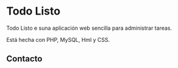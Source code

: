 # Todo Listo

Todo Listo e suna aplicación web sencilla para administrar tareas.

Está hecha con PHP, MySQL, Hml y CSS.

## Contacto
